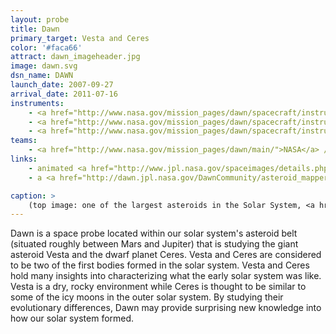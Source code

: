 ```yaml
---
layout: probe
title: Dawn
primary_target: Vesta and Ceres
color: '#faca66'
attract: dawn_imageheader.jpg
image: dawn.svg
dsn_name: DAWN
launch_date: 2007-09-27
arrival_date: 2011-07-16
instruments:
    - <a href="http://www.nasa.gov/mission_pages/dawn/spacecraft/instruments.html">camera</a>
    - <a href="http://www.nasa.gov/mission_pages/dawn/spacecraft/instruments.html">radio transmitter</a> 
    - <a href="http://www.nasa.gov/mission_pages/dawn/spacecraft/instruments.html">spectrometers</a>
teams:
    - <a href="http://www.nasa.gov/mission_pages/dawn/main/">NASA</a> / <a href="http://dawn.jpl.nasa.gov/">JPL</a>
links:
    - animated <a href="http://www.jpl.nasa.gov/spaceimages/details.php?id=pia19171">gif of Ceres</a> from as seen from Dawn's approach
    - a <a href="http://dawn.jpl.nasa.gov/DawnCommunity/asteroid_mappers.asp">citizen science project</a> to help scientists identify craters on Vesta

caption: >
    (top image: one of the largest asteroids in the Solar System, <a href="http://sservi.nasa.gov/articles/nasas-dawn-spacecraft-orbits-vesta/">Vesta</a>, as seen by Dawn, NASA/JPL-Caltech/UCLA/MPS/DLR/IDA)
---
```

Dawn is a space probe located within our solar system's asteroid belt (situated roughly between Mars and Jupiter) that is studying the giant asteroid Vesta and the dwarf planet Ceres. Vesta and Ceres are considered to be two of the first bodies formed in the solar system. Vesta and Ceres hold many insights into characterizing what the early solar system was like. Vesta is a dry, rocky environment while Ceres is thought to be similar to some of the icy moons in the outer solar system. By studying their evolutionary differences, Dawn may provide surprising new knowledge into how our solar system formed.

